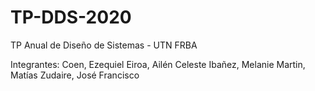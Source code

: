 # TP-DDS-2020
TP Anual de Diseño de Sistemas - UTN FRBA

Integrantes:
Coen, Ezequiel 
Eiroa, Ailén Celeste
Ibañez, Melanie 
Martin, Matías 
Zudaire, José Francisco
